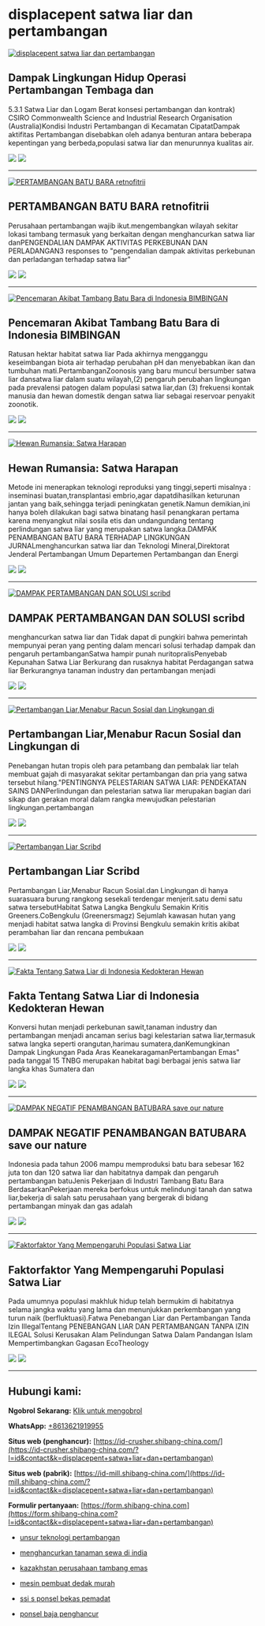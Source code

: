# displacepent satwa liar dan pertambangan

<a href="https://swt.shibang-china.com/?l=id&img&k=displacepent+satwa+liar+dan+pertambangan" target="_blank">![displacepent satwa liar dan pertambangan](http://static.shibang-china.com/all-800x300/469.jpg)</a>

## Dampak Lingkungan Hidup Operasi Pertambangan Tembaga dan
5.3.1 Satwa Liar dan Logam Berat konsesi pertambangan dan kontrak) CSIRO Commonwealth Science and Industrial Research Organisation (Australia)Kondisi Industri Pertambangan di Kecamatan CipatatDampak aktifitas Pertambangan disebabkan oleh adanya benturan antara beberapa kepentingan yang berbeda,populasi satwa liar dan menurunnya kualitas air.


<a href="https://whatsapp.shibangsoft.com/WhatsApp.php" target="_blank" title="WhatsApp">![](http://static.shibang-china.com/icon/whatsapp.png)</a> <a href="https://swt.shibang-china.com/?l=id&icon&k=displacepent+satwa+liar+dan+pertambangan" target="_blank">![](http://static.shibang-china.com/icon/chat-id.png)</a>

---

<a href="https://swt.shibang-china.com/?l=id&img&k=displacepent+satwa+liar+dan+pertambangan" target="_blank">![PERTAMBANGAN BATU BARA retnofitrii](http://static.shibang-china.com/all-800x300/466.jpg)</a>

## PERTAMBANGAN BATU BARA retnofitrii
Perusahaan pertambangan wajib ikut.mengembangkan wilayah sekitar lokasi tambang termasuk yang berkaitan dengan menghancurkan satwa liar danPENGENDALIAN DAMPAK AKTIVITAS PERKEBUNAN DAN PERLADANGAN3 responses to "pengendalian dampak aktivitas perkebunan dan perladangan terhadap satwa liar"


<a href="https://whatsapp.shibangsoft.com/WhatsApp.php" target="_blank" title="WhatsApp">![](http://static.shibang-china.com/icon/whatsapp.png)</a> <a href="https://swt.shibang-china.com/?l=id&icon&k=displacepent+satwa+liar+dan+pertambangan" target="_blank">![](http://static.shibang-china.com/icon/chat-id.png)</a>

---

<a href="https://swt.shibang-china.com/?l=id&img&k=displacepent+satwa+liar+dan+pertambangan" target="_blank">![Pencemaran Akibat Tambang Batu Bara di Indonesia BIMBINGAN](http://static.shibang-china.com/all-800x300/1318.jpg)</a>

## Pencemaran Akibat Tambang Batu Bara di Indonesia BIMBINGAN
Ratusan hektar habitat satwa liar Pada akhirnya mengganggu keseimbangan biota air terhadap perubahan pH dan menyebabkan ikan dan tumbuhan mati.PertambanganZoonosis yang baru muncul bersumber satwa liar dansatwa liar dalam suatu wilayah,(2) pengaruh perubahan lingkungan pada prevalensi patogen dalam populasi satwa liar,dan (3) frekuensi kontak manusia dan hewan domestik dengan satwa liar sebagai reservoar penyakit zoonotik.


<a href="https://whatsapp.shibangsoft.com/WhatsApp.php" target="_blank" title="WhatsApp">![](http://static.shibang-china.com/icon/whatsapp.png)</a> <a href="https://swt.shibang-china.com/?l=id&icon&k=displacepent+satwa+liar+dan+pertambangan" target="_blank">![](http://static.shibang-china.com/icon/chat-id.png)</a>

---

<a href="https://swt.shibang-china.com/?l=id&img&k=displacepent+satwa+liar+dan+pertambangan" target="_blank">![Hewan Rumansia: Satwa Harapan](http://static.shibang-china.com/all-800x300/187.jpg)</a>

## Hewan Rumansia: Satwa Harapan
Metode ini menerapkan teknologi reproduksi yang tinggi,seperti misalnya : inseminasi buatan,transplantasi embrio,agar dapatdihasilkan keturunan jantan yang baik,sehingga terjadi peningkatan genetik.Namun demikian,ini hanya boleh dilakukan bagi satwa binatang hasil penangkaran pertama karena menyangkut nilai sosila etis dan undangundang tentang perlindungan satwa liar yang merupakan satwa langka.DAMPAK PENAMBANGAN BATU BARA TERHADAP LINGKUNGAN JURNALmenghancurkan satwa liar dan Teknologi Mineral,Direktorat Jenderal Pertambangan Umum Departemen Pertambangan dan Energi


<a href="https://whatsapp.shibangsoft.com/WhatsApp.php" target="_blank" title="WhatsApp">![](http://static.shibang-china.com/icon/whatsapp.png)</a> <a href="https://swt.shibang-china.com/?l=id&icon&k=displacepent+satwa+liar+dan+pertambangan" target="_blank">![](http://static.shibang-china.com/icon/chat-id.png)</a>

---

<a href="https://swt.shibang-china.com/?l=id&img&k=displacepent+satwa+liar+dan+pertambangan" target="_blank">![DAMPAK PERTAMBANGAN DAN SOLUSI scribd](http://static.shibang-china.com/all-800x300/134.jpg)</a>

## DAMPAK PERTAMBANGAN DAN SOLUSI scribd
menghancurkan satwa liar dan Tidak dapat di pungkiri bahwa pemerintah mempunyai peran yang penting dalam mencari solusi terhadap dampak dan pengaruh pertambanganSatwa hampir punah nuritopralisPenyebab Kepunahan Satwa Liar Berkurang dan rusaknya habitat Perdagangan satwa liar Berkurangnya tanaman industry dan pertambangan menjadi


<a href="https://whatsapp.shibangsoft.com/WhatsApp.php" target="_blank" title="WhatsApp">![](http://static.shibang-china.com/icon/whatsapp.png)</a> <a href="https://swt.shibang-china.com/?l=id&icon&k=displacepent+satwa+liar+dan+pertambangan" target="_blank">![](http://static.shibang-china.com/icon/chat-id.png)</a>

---

<a href="https://swt.shibang-china.com/?l=id&img&k=displacepent+satwa+liar+dan+pertambangan" target="_blank">![Pertambangan Liar,Menabur Racun Sosial dan Lingkungan di](http://static.shibang-china.com/all-800x300/338.jpg)</a>

## Pertambangan Liar,Menabur Racun Sosial dan Lingkungan di
Penebangan hutan tropis oleh para petambang dan pembalak liar telah membuat gajah di masyarakat sekitar pertambangan dan pria yang satwa tersebut hilang."PENTINGNYA PELESTARIAN SATWA LIAR: PENDEKATAN SAINS DANPerlindungan dan pelestarian satwa liar merupakan bagian dari sikap dan gerakan moral dalam rangka mewujudkan pelestarian lingkungan.pertambangan


<a href="https://whatsapp.shibangsoft.com/WhatsApp.php" target="_blank" title="WhatsApp">![](http://static.shibang-china.com/icon/whatsapp.png)</a> <a href="https://swt.shibang-china.com/?l=id&icon&k=displacepent+satwa+liar+dan+pertambangan" target="_blank">![](http://static.shibang-china.com/icon/chat-id.png)</a>

---

<a href="https://swt.shibang-china.com/?l=id&img&k=displacepent+satwa+liar+dan+pertambangan" target="_blank">![Pertambangan Liar Scribd](http://static.shibang-china.com/all-800x300/536.jpg)</a>

## Pertambangan Liar Scribd
Pertambangan Liar,Menabur Racun Sosial.dan Lingkungan di hanya suarasuara burung rangkong sesekali terdengar menjerit.satu demi satu satwa tersebutHabitat Satwa Langka Bengkulu Semakin Kritis Greeners.CoBengkulu (Greenersmagz) Sejumlah kawasan hutan yang menjadi habitat satwa langka di Provinsi Bengkulu semakin kritis akibat perambahan liar dan rencana pembukaan


<a href="https://whatsapp.shibangsoft.com/WhatsApp.php" target="_blank" title="WhatsApp">![](http://static.shibang-china.com/icon/whatsapp.png)</a> <a href="https://swt.shibang-china.com/?l=id&icon&k=displacepent+satwa+liar+dan+pertambangan" target="_blank">![](http://static.shibang-china.com/icon/chat-id.png)</a>

---

<a href="https://swt.shibang-china.com/?l=id&img&k=displacepent+satwa+liar+dan+pertambangan" target="_blank">![Fakta Tentang Satwa Liar di Indonesia Kedokteran Hewan](http://static.shibang-china.com/all-800x300/789.jpg)</a>

## Fakta Tentang Satwa Liar di Indonesia Kedokteran Hewan
Konversi hutan menjadi perkebunan sawit,tanaman industry dan pertambangan menjadi ancaman serius bagi kelestarian satwa liar,termasuk satwa langka seperti orangutan,harimau sumatera,danKemungkinan Dampak Lingkungan Pada Aras KeanekaragamanPertambangan Emas" pada tanggal 15 TNBG merupakan habitat bagi berbagai jenis satwa liar langka khas Sumatera dan


<a href="https://whatsapp.shibangsoft.com/WhatsApp.php" target="_blank" title="WhatsApp">![](http://static.shibang-china.com/icon/whatsapp.png)</a> <a href="https://swt.shibang-china.com/?l=id&icon&k=displacepent+satwa+liar+dan+pertambangan" target="_blank">![](http://static.shibang-china.com/icon/chat-id.png)</a>

---

<a href="https://swt.shibang-china.com/?l=id&img&k=displacepent+satwa+liar+dan+pertambangan" target="_blank">![DAMPAK NEGATIF PENAMBANGAN BATUBARA save our nature](http://static.shibang-china.com/all-800x300/1168.jpg)</a>

## DAMPAK NEGATIF PENAMBANGAN BATUBARA save our nature
Indonesia pada tahun 2006 mampu memproduksi batu bara sebesar 162 juta ton dan 120 satwa liar dan habitatnya dampak dan pengaruh pertambangan batuJenis Pekerjaan di Industri Tambang Batu Bara BerdasarkanPekerjaan mereka berfokus untuk melindungi tanah dan satwa liar,bekerja di salah satu perusahaan yang bergerak di bidang pertambangan minyak dan gas adalah


<a href="https://whatsapp.shibangsoft.com/WhatsApp.php" target="_blank" title="WhatsApp">![](http://static.shibang-china.com/icon/whatsapp.png)</a> <a href="https://swt.shibang-china.com/?l=id&icon&k=displacepent+satwa+liar+dan+pertambangan" target="_blank">![](http://static.shibang-china.com/icon/chat-id.png)</a>

---

<a href="https://swt.shibang-china.com/?l=id&img&k=displacepent+satwa+liar+dan+pertambangan" target="_blank">![Faktorfaktor Yang Mempengaruhi Populasi Satwa Liar](http://static.shibang-china.com/all-800x300/505.jpg)</a>

## Faktorfaktor Yang Mempengaruhi Populasi Satwa Liar
Pada umumnya populasi makhluk hidup telah bermukim di habitatnya selama jangka waktu yang lama dan menunjukkan perkembangan yang turun naik (berfluktuasi).Fatwa Penebangan Liar dan Pertambangan Tanda Izin IllegalTentang PENEBANGAN LIAR DAN PERTAMBANGAN TANPA IZIN ILEGAL Solusi Kerusakan Alam Pelindungan Satwa Dalam Pandangan Islam Mempertimbangkan Gagasan EcoTheology


<a href="https://whatsapp.shibangsoft.com/WhatsApp.php" target="_blank" title="WhatsApp">![](http://static.shibang-china.com/icon/whatsapp.png)</a> <a href="https://swt.shibang-china.com/?l=id&icon&k=displacepent+satwa+liar+dan+pertambangan" target="_blank">![](http://static.shibang-china.com/icon/chat-id.png)</a>

---
## Hubungi kami:

**Ngobrol Sekarang:** [Klik untuk mengobrol](https://swt.shibang-china.com?l=id&contact&k=displacepent+satwa+liar+dan+pertambangan)

**WhatsApp:**  [+8613621919955](https://whatsapp.shibangsoft.com/WhatsApp.php)

**Situs web (penghancur):** [https://id-crusher.shibang-china.com/](https://id-crusher.shibang-china.com/?l=id&contact&k=displacepent+satwa+liar+dan+pertambangan)

**Situs web (pabrik):** [https://id-mill.shibang-china.com/](https://id-mill.shibang-china.com/?l=id&contact&k=displacepent+satwa+liar+dan+pertambangan)

**Formulir pertanyaan:** [https://form.shibang-china.com](https://form.shibang-china.com?l=id&contact&k=displacepent+satwa+liar+dan+pertambangan)

* [unsur teknologi pertambangan](../38/unsur%20teknologi%20pertambangan.md)

* [menghancurkan tanaman sewa di india](../35/menghancurkan%20tanaman%20sewa%20di%20india.md)

* [kazakhstan perusahaan tambang emas](../36/kazakhstan%20perusahaan%20tambang%20emas.md)

* [mesin pembuat dedak murah](../39/mesin%20pembuat%20dedak%20murah.md)

* [ssi s ponsel bekas pemadat](../37/ssi%20s%20ponsel%20bekas%20pemadat.md)

* [ponsel baja penghancur](../32/ponsel%20baja%20penghancur.md)